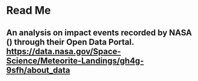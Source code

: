 # Read Me
## An analysis on impact events recorded by NASA () through their Open Data Portal. https://data.nasa.gov/Space-Science/Meteorite-Landings/gh4g-9sfh/about_data
